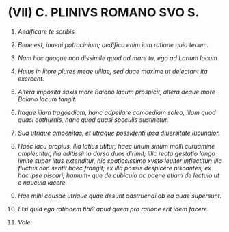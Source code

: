 # (VII) C. PLINIVS ROMANO SVO S.

1. *Aedificare te scribis.* 

2. *Bene est, inueni patrocinium; aedifico enim iam ratione quia tecum.*

3. *Nam hoc quoque non dissimile quod ad mare tu, ego ad Larium lacum.*

4. *Huius in litore plures meae uillae, sed duae maxime ut delectant ita
   exercent.*

5. *Altera imposita saxis more Baiano lacum prospicit, altera aeque more Baiano
   lacum tangit.*

6. *Itaque illam tragoediam, hanc adpellare comoediam soleo, illam quod quasi
   cothurnis, hanc quod quasi socculis sustinetur.*

7. *Sua utrique amoenitas, et utraque possidenti ipsa diuersitate iucundior.*

8. *Haec lacu propius, illa latius utitur; haec unum sinum molli curuamine
   amplectitur, illa editissimo dorso duos dirimit; illic recta gestatio longo
   limite super litus extenditur, hic spatiosissimo xysto leuiter inflectitur;
   illa fluctus non sentit haec frangit; ex illa possis despicere piscantes, ex
   hac ipse piscari, hamum- que de cubiculo ac paene etiam de lectulo ut
   e naucula iacere.*


9. *Hae mihi causae utrique quae desunt adstruendi ob ea quae supersunt.*

10. *Etsi quid ego rationem tibi? apud quem pro ratione erit idem facere.*

11. *Vale.*
